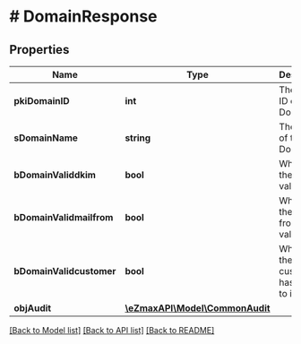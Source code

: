 # # DomainResponse

## Properties

Name | Type | Description | Notes
------------ | ------------- | ------------- | -------------
**pkiDomainID** | **int** | The unique ID of the Domain |
**sDomainName** | **string** | The name of the Domain |
**bDomainValiddkim** | **bool** | Whether the DKIM is valid or not |
**bDomainValidmailfrom** | **bool** | Whether the mail from is valid or not |
**bDomainValidcustomer** | **bool** | Whether the customer has access to it or not |
**objAudit** | [**\eZmaxAPI\Model\CommonAudit**](CommonAudit.md) |  |

[[Back to Model list]](../../README.md#models) [[Back to API list]](../../README.md#endpoints) [[Back to README]](../../README.md)
